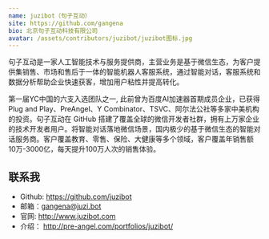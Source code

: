```yaml
---
name: juzibot（句子互动）
site: https://github.com/gangena
bio: 北京句子互动科技有限公司
avatar: /assets/contributors/juzibot/juzibot图标.jpg
---
```




句子互动是一家人工智能技术与服务提供商，主营业务是基于微信生态，为客户提供集销售、市场和售后于一体的智能机器人客服系统，通过智能对话，客服系统和数据分析帮助企业快速获客，增加用户粘性并提高转化。


第一届YC中国的六支入选团队之一, 此前曾为百度AI加速器首期成员企业，已获得 Plug and Play、PreAngel、Y Combinator、TSVC、阿尔法公社等多家中美机构的投资。句子互动在 GitHub 搭建了覆盖全球的微信开发者社群，拥有上万家企业的技术开发者用户。将智能对话落地微信场景，国内极少的基于微信生态的智能对话服务商。客户覆盖教育、零售、保险、大健康等多个领域，客户覆盖年销售额10万-3000亿，每天提升100万人次的销售体验。


## 联系我

- Github: <https://github.com/juzibot>
- 邮箱：gangena@juzi.bot
- 官网: <http://www.juzibot.com>
- 介绍： <http://pre-angel.com/portfolios/juzibot/>
